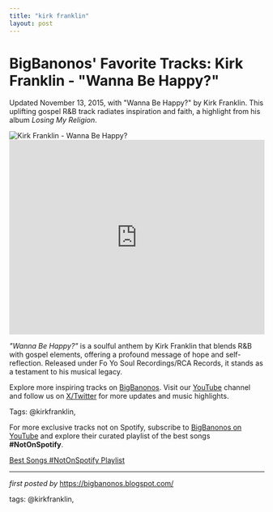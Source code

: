 ```yaml
---
title: "kirk franklin"
layout: post
---
```

<!-- Post Title -->
<h1 >BigBanonos' Favorite Tracks: Kirk Franklin - "Wanna Be Happy?"</h1> <!-- Introductory Text -->
<p >Updated November 13, 2015, with "Wanna Be Happy?" by Kirk Franklin. This uplifting gospel R&B track radiates inspiration and faith, a highlight from his album <em>Losing My Religion</em>.</p> <!-- Featured Image -->
<div > <img src="https://i.ytimg.com/vi/Ci-0k9GojM4/maxresdefault.jpg" alt="Kirk Franklin - Wanna Be Happy?" />
</div> <!-- YouTube Video Embed -->
<div > <iframe width="100%" height="385" src="https://www.youtube.com/embed/Ci-0k9GojM4" title="Kirk Franklin - Wanna Be Happy? (Official Music Video)" frameborder="0" allow="accelerometer; autoplay; clipboard-write; encrypted-media; gyroscope; picture-in-picture; web-share" referrerpolicy="strict-origin-when-cross-origin" allowfullscreen></iframe>
</div> <!-- Song Information -->
<div > <p><em>"Wanna Be Happy?"</em> is a soulful anthem by Kirk Franklin that blends R&B with gospel elements, offering a profound message of hope and self-reflection. Released under Fo Yo Soul Recordings/RCA Records, it stands as a testament to his musical legacy.</p>
</div> <!-- Footer Links -->
<div > <p>Explore more inspiring tracks on <a href="https://bigbanonos.blogspot.com/" target="_blank">BigBanonos</a>. Visit our <a href="https://www.youtube.com/@BigBanonos" target="_blank">YouTube</a> channel and follow us on <a href="https://x.com/bigbanonos" target="_blank">X/Twitter</a> for more updates and music highlights.</p>
</div> <!-- Tags -->
<p >Tags: @kirkfranklin,</p>


<!--Subscribe and Playlist Links-->
<div>
    <p>For more exclusive tracks not on Spotify, subscribe to <a href="https://www.youtube.com/@BigBanonos" target="_blank">BigBanonos on YouTube</a> and explore their curated playlist of the best songs <strong>#NotOnSpotify</strong>.</p>
    <p><a href="https://www.youtube.com/playlist?list=PLtuNtuTatqI0kFahUCbtbfenC_ET5O_tr" target="_blank">Best Songs #NotOnSpotify Playlist<br /></a></p></div>

<hr />

<p><em>first posted by</em> <a href="https://bigbanonos.blogspot.com/" rel="noopener" target="_new">https://bigbanonos.blogspot.com/</a></p>

<p>tags: @kirkfranklin,</p>
